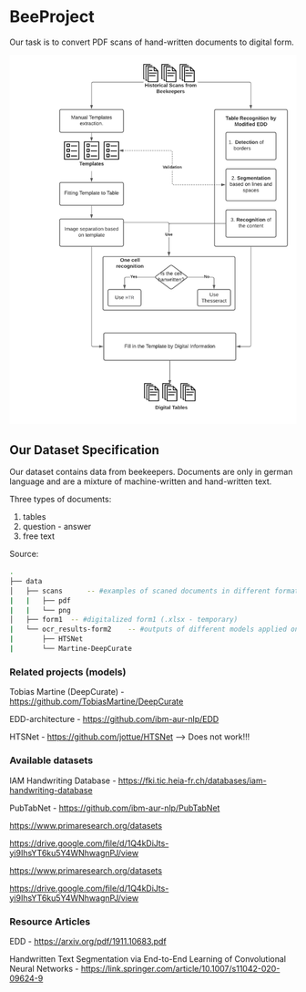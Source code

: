 # BeeProject
Our task is to convert PDF scans of hand-written documents to digital form.

![The Workflow Scheme](/github_img/BeeProject-Diagram.png)

## Our Dataset Specification
Our dataset contains data from beekeepers. Documents are only in german language and are a mixture of machine-written and hand-written text. 

Three types of documents:
1. tables 
2. question - answer 
3. free text

Source: 
```bash
.
├── data
│   ├── scans      -- #examples of scaned documents in different formats
|   |   ├── pdf
|   |   └── png
│   ├── form1  -- #digitalized form1 (.xlsx - temporary)
|   └── ocr_results-form2    -- #outputs of different models applied on our scan examples
|       ├── HTSNet
|       └── Martine-DeepCurate
```

### Related projects (models)
Tobias Martine (DeepCurate) - https://github.com/TobiasMartine/DeepCurate

EDD-architecture - https://github.com/ibm-aur-nlp/EDD

HTSNet - https://github.com/jottue/HTSNet --> Does not work!!!

### Available datasets
IAM Handwriting Database - https://fki.tic.heia-fr.ch/databases/iam-handwriting-database

PubTabNet - https://github.com/ibm-aur-nlp/PubTabNet

https://www.primaresearch.org/datasets

https://drive.google.com/file/d/1Q4kDiJts-yi9IhsYT6ku5Y4WNhwagnPJ/view

https://www.primaresearch.org/datasets

https://drive.google.com/file/d/1Q4kDiJts-yi9IhsYT6ku5Y4WNhwagnPJ/view


### Resource Articles
EDD - https://arxiv.org/pdf/1911.10683.pdf

Handwritten Text Segmentation via End-to-End Learning of Convolutional Neural Networks - https://link.springer.com/article/10.1007/s11042-020-09624-9
